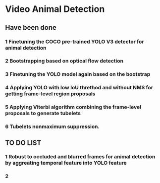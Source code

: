 # Video Animal Detection 
## Have been done
### 1 Finetuning the COCO pre-trained YOLO V3 detector for animal detection
### 2 Bootstrapping based on optical flow detection
### 3 Finetuning the YOLO model again based on the bootstrap
### 4 Applying YOLO with low IoU threthod and without NMS for getting frame-level region proposals
### 5 Applying Viterbi algorithm combining the frame-level proposals to generate tubelets 
### 6 Tubelets nonmaximum suppression.

## TO DO LIST
### 1 Robust to occluded and blurred frames for animal detection by aggreating temporal feature into YOLO feature
### 2 
